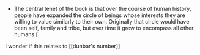 -	The central tenet of the book is that over the course of human history, people have expanded the circle of beings whose interests they are willing to value similarly to their own. Originally that circle would have been self, family and tribe, but over time it grew to encompass all other humans.[\[](https://en.wikipedia.org/wiki/The_Expanding_Circle#cite_note-Pinker2011-1)

I wonder if this relates to [[dunbar's number]]